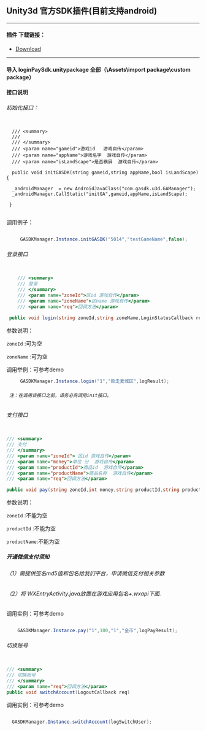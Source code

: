 ## Unity3d 官方SDK插件(目前支持android)


---------------------------------------------------------

#### 插件 下载链接：

- [Download  ](http://222.73.243.55:3000/downloadsdk/ztpromotecode_v1.0.zip)

------------------------------------------------------------------
####  导入 loginPaySdk.unitypackage 全部（\Assets\import package\custom package）

####  接口说明

###### 初始化接口：  

```
  
  /// <summary>
  ///
  /// </summary>
  /// <param name="gameid">游戏id   游戏自传</param>
  /// <param name="appName">游戏名字  游戏自传</param>
  /// <param name="isLandScape">是否横屏  游戏自传</param>

  public void initGASDK(string gameid,string appName,bool isLandScape){

  _androidManager  = new AndroidJavaClass("com.gasdk.u3d.GAManager");
  _androidManager.CallStatic("initGA",gameid,appName,isLandScape);
 
 }
 
```
调用例子：
```c#

     GASDKManager.Instance.initGASDK("5014","testGameName",false);
```
###### 登录接口

```c#

    /// <summary>
    /// 登录
    /// </summary>
    /// <param name="zoneId">区id 游戏自传</param>
    /// <param name="zoneName">区name 游戏自传</param>
    /// <param name="req">回调方法</param>

 public void login(string zoneId,string zoneName,LoginStatusCallback req);
```    
参数说明：  

`zoneId` :可为空

`zoneName` :可为空

调用举例：可参考demo
```c#
	 GASDKManager.Instance.login("1","败走麦城区",logResult);

```
###### ` 注：在调用该接口之前，请务必先调用init接口。`

###### 支付接口

```c#

/// <summary>
/// 支付
/// </summary>
/// <param name="zoneId"> 区id 游戏自传</param>
/// <param name="money">单位 分  游戏自传</param>
/// <param name="productId">商品id  游戏自传</param>
/// <param name="productName">商品名称  游戏自传</param>
/// <param name="req">回调方法</param>

public void pay(string zoneId,int money,string productId,string productName,PayStatusCallback req)

```

参数说明：  

`zoneId` :不能为空

`productId` :不能为空

`productName`:不能为空

##### 开通微信支付须知

###### （1）需提供签名md5值和包名给我们平台，申请微信支付相关参数
###### （2）将 WXEntryActivity.java放置在游戏应用包名+.wxapi下面.

调用实例：可参考demo

```c#

    GASDKManager.Instance.pay("1",100,"1","金币",logPayResult);
```
###### 切换账号

```c#

/// <summary>
/// 切换账号
/// </summary>
/// <param name="req">回调方法</param>
public void switchAccount(LogoutCallback req)
```

调用实例：可参考demo

```c#

  GASDKManager.Instance.switchAccount(logSwitchUser);
```
